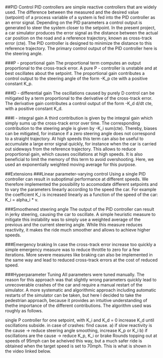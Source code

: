 ##PID Control
PID controllers are simple reactive controllers that are widely used. The difference between the measured and the desired value (setpoint) of a process variable of a system is fed into the PID controller as an error signal. Depending on the PID parameters a control output is generated to steer the system closer to the setpoint. In the present project, a car simulator produces the error signal as the distance between the actual car position on the road and a reference trajectory, known as cross-track error (cte). The PID controller is designed to minimize the distance to this reference trajectory. The primary control output of the PID controller here is the steering angle.

###P - proportional gain
The proportional term computes an output proportional to the cross-track error. A pure P - controller is unstable and at best oscillates about the setpoint. The proportional gain contributes a control output to the steering angle of the form -K_p cte with a positive constant K_p.

###D - differential gain
The oscillations caused by purely D control can be mitigated by a term proportional to the derivative of the cross-track error. The derivative gain contributes a control output of the form -K_d d/dt cte, with a positive constant K_d.

###I - integral gain
A third contribution is given by the integral gain which simply sums up the cross-track error over time. The corresponding contribution to the steering angle is given by -K_i sum(cte). Thereby, biases can be mitigated, for instance if a zero steering angle does not correspond to a straight trajectory. At high speeds this term can also be useful to accumulate a large error signal quickly, for instance when the car is carried out sideways from the reference trajectory. This allows to reduce proportional gain, which causes oscillations at high speeds. It is also beneficial to limit the memory of this term to avoid overshooting. Here, we used an exponentially weighted moving average for this purpose.

##Extensions
###Linear parameter-varying control
Using a single PID controller can result in suboptimal performance at different speeds. We therefore implemented the possibility to accomodate different setpoints and to vary the parameters linearly according to the speed the car. For example the coefficient K_i is increased linearly as a function of the speed of the car: K_i = alpha_i * v.

###Smoothened steering angle
The output of the PID controller can result in jerky steering, causing the car to oscillate. A simple heuristic measure to mitigate this instability was to simply use a weighted average of the previous and the current steering angle. While this measure reduces reactivity, it makes the ride much smoother and allows to achieve higher speeds.

###Emergency braking
In case the cross-track error increase too quickly a simple emergency measure was to reduce throttle to zero for a few iterations. More severe measures like braking can also be implemented in the same way and lead to reduced cross-track errors at the cost of reduced speed.

###Hyperparameter Tuning
All parameters were tuned manually. The reason for this approach was that slightly wrong parameters quickly lead to unrecoverable crashes of the car and require a manual restart of the simulator. A more systematic and algorithmic approach including automatic restarts of the simulator can be taken, but here I decided to take the pedestrian approach, because it provides an intuitive understanding of thethe importance of the different contributions. The algorithm used was roughly as follows.

single P controller for one setpoint, with K_i and K_d = 0
increase K_d until oscillations subside.
in case of crashes: find cause. a) if slow reactivity is the cause -> reduce steering angle smoothing, increase K_p or K_i b) if oscillations are the cause -> reduce K_p, K_i or brake
Rounds topping out at speeds of 95mph can be acheived this way, but a much safer ride is obtained when the target speed is set to 70mph. This is what is shown in the video linked below.
